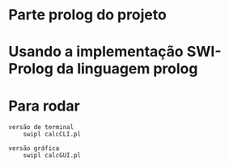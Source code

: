 # Parte prolog do projeto
# Usando a implementação SWI-Prolog da linguagem prolog

# Para rodar

    versão de terminal
        swipl calcCLI.pl

    versão gráfica
        swipl calcGUI.pl
